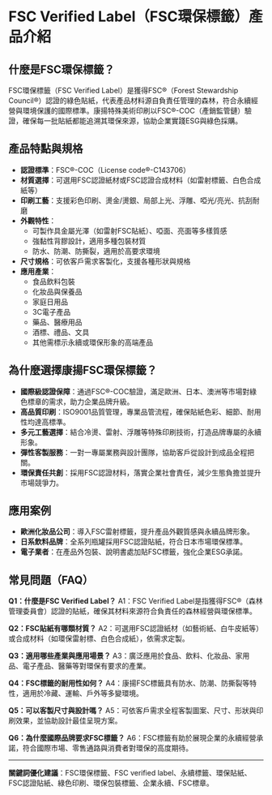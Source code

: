 # FSC Verified Label（FSC環保標籤）產品介紹

## 什麼是FSC環保標籤？

FSC環保標籤（FSC Verified Label）是獲得FSC®（Forest Stewardship Council®）認證的綠色貼紙，代表產品材料源自負責任管理的森林，符合永續經營與環境保護的國際標準。康揚特殊美術印刷以FSC®-COC（產銷監管鏈）驗證，確保每一批貼紙都能追溯其環保來源，協助企業實踐ESG與綠色採購。

## 產品特點與規格

- **認證標準**：FSC®-COC（License code®-C143706）
- **材質選擇**：可選用FSC認證紙材或FSC認證合成材料（如雷射標籤、白色合成紙等）
- **印刷工藝**：支援彩色印刷、燙金/燙銀、局部上光、浮雕、啞光/亮光、抗刮耐磨
- **外觀特性**：
  - 可製作具金屬光澤（如雷射FSC貼紙）、啞面、亮面等多樣質感
  - 強黏性背膠設計，適用多種包裝材質
  - 防水、防潮、防撕裂，適用於高要求環境
- **尺寸規格**：可依客戶需求客製化，支援各種形狀與規格
- **應用產業**：
  - 食品飲料包裝
  - 化妝品與保養品
  - 家庭日用品
  - 3C電子產品
  - 藥品、醫療用品
  - 酒標、禮品、文具
  - 其他需標示永續或環保形象的高端產品

## 為什麼選擇康揚FSC環保標籤？

- **國際級認證保障**：通過FSC®-COC驗證，滿足歐洲、日本、澳洲等市場對綠色標章的需求，助力企業品牌升級。
- **高品質印刷**：ISO9001品質管理，專業品管流程，確保貼紙色彩、細節、耐用性均達高標準。
- **多元工藝選擇**：結合冷燙、雷射、浮雕等特殊印刷技術，打造品牌專屬的永續形象。
- **彈性客製服務**：一對一專屬業務與設計團隊，協助客戶從設計到成品全程把關。
- **環保責任共創**：採用FSC認證材料，落實企業社會責任，減少生態負擔並提升市場競爭力。

## 應用案例

- **歐洲化妝品公司**：導入FSC雷射標籤，提升產品外觀質感與永續品牌形象。
- **日系飲料品牌**：全系列瓶罐採用FSC認證貼紙，符合日本市場環保標準。
- **電子業者**：在產品外包裝、說明書處加貼FSC標籤，強化企業ESG承諾。

## 常見問題（FAQ）

**Q1：什麼是FSC Verified Label？**
A1：FSC Verified Label是指獲得FSC®（森林管理委員會）認證的貼紙，確保其材料來源符合負責任的森林經營與環保標準。

**Q2：FSC貼紙有哪類材質？**
A2：可選用FSC認證紙材（如藝術紙、白牛皮紙等）或合成材料（如環保雷射標、白色合成紙），依需求定製。

**Q3：適用哪些產業與應用場景？**
A3：廣泛應用於食品、飲料、化妝品、家用品、電子產品、醫藥等對環保有要求的產業。

**Q4：FSC標籤的耐用性如何？**
A4：康揚FSC標籤具有防水、防潮、防撕裂等特性，適用於冷藏、運輸、戶外等多變環境。

**Q5：可以客製尺寸與設計嗎？**
A5：可依客戶需求全程客製圖案、尺寸、形狀與印刷效果，並協助設計最佳呈現方案。

**Q6：為什麼國際品牌要求FSC標籤？**
A6：FSC標籤有助於展現企業的永續經營承諾，符合國際市場、零售通路與消費者對環保的高度期待。

---

**關鍵詞優化建議**：FSC環保標籤、FSC verified label、永續標籤、環保貼紙、FSC認證貼紙、綠色印刷、環保包裝標籤、企業永續、FSC標章。